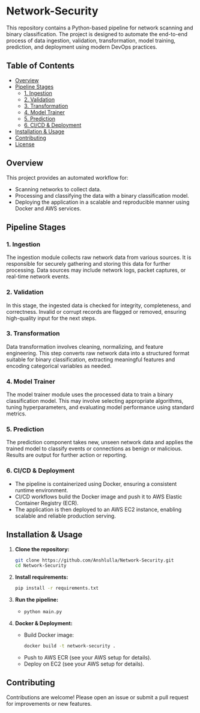 # Network-Security

This repository contains a Python-based pipeline for network scanning and binary classification. The project is designed to automate the end-to-end process of data ingestion, validation, transformation, model training, prediction, and deployment using modern DevOps practices.

## Table of Contents

- [Overview](#overview)
- [Pipeline Stages](#pipeline-stages)
  - [1. Ingestion](#1-ingestion)
  - [2. Validation](#2-validation)
  - [3. Transformation](#3-transformation)
  - [4. Model Trainer](#4-model-trainer)
  - [5. Prediction](#5-prediction)
  - [6. CI/CD & Deployment](#6-cicd--deployment)
- [Installation & Usage](#installation--usage)
- [Contributing](#contributing)
- [License](#license)

## Overview

This project provides an automated workflow for:
- Scanning networks to collect data.
- Processing and classifying the data with a binary classification model.
- Deploying the application in a scalable and reproducible manner using Docker and AWS services.

## Pipeline Stages

### 1. Ingestion

The ingestion module collects raw network data from various sources. It is responsible for securely gathering and storing this data for further processing. Data sources may include network logs, packet captures, or real-time network events.

### 2. Validation

In this stage, the ingested data is checked for integrity, completeness, and correctness. Invalid or corrupt records are flagged or removed, ensuring high-quality input for the next steps.

### 3. Transformation

Data transformation involves cleaning, normalizing, and feature engineering. This step converts raw network data into a structured format suitable for binary classification, extracting meaningful features and encoding categorical variables as needed.

### 4. Model Trainer

The model trainer module uses the processed data to train a binary classification model. This may involve selecting appropriate algorithms, tuning hyperparameters, and evaluating model performance using standard metrics.

### 5. Prediction

The prediction component takes new, unseen network data and applies the trained model to classify events or connections as benign or malicious. Results are output for further action or reporting.

### 6. CI/CD & Deployment

- The pipeline is containerized using Docker, ensuring a consistent runtime environment.
- CI/CD workflows build the Docker image and push it to AWS Elastic Container Registry (ECR).
- The application is then deployed to an AWS EC2 instance, enabling scalable and reliable production serving.

## Installation & Usage

1. **Clone the repository:**
   ```bash
   git clone https://github.com/Anshlulla/Network-Security.git
   cd Network-Security
   ```

2. **Install requirements:**
   ```bash
   pip install -r requirements.txt
   ```

3. **Run the pipeline:**
   - ```bash
     python main.py
     ```

4. **Docker & Deployment:**
   - Build Docker image:
     ```bash
     docker build -t network-security .
     ```
   - Push to AWS ECR (see your AWS setup for details).
   - Deploy on EC2 (see your AWS setup for details).
## Contributing

Contributions are welcome! Please open an issue or submit a pull request for improvements or new features.

